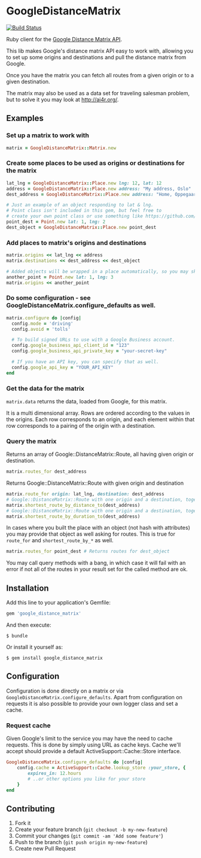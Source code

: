 # GoogleDistanceMatrix

[![Build Status](https://travis-ci.org/Skalar/google_distance_matrix.svg?branch=master)](https://travis-ci.org/Skalar/google_distance_matrix)

Ruby client for the [Google Distance Matrix API](https://developers.google.com/maps/documentation/distance-matrix/intro).

This lib makes Google's distance matrix API easy to work with,
allowing you to set up some origins and destinations and
pull the distance matrix from Google.

Once you have the matrix you can fetch all routes from a given
origin or to a given destination.

The matrix may also be used as a data set for traveling salesman problem,
but to solve it you may look at <http://ai4r.org/>.




## Examples

### Set up a matrix to work with

```ruby
matrix = GoogleDistanceMatrix::Matrix.new
```

### Create some places to be used as origins or destinations for the matrix
```ruby
lat_lng = GoogleDistanceMatrix::Place.new lng: 12, lat: 12
address = GoogleDistanceMatrix::Place.new address: "My address, Oslo"
dest_address = GoogleDistanceMatrix::Place.new address: "Home, Oppegaard"

# Just an example of an object responding to lat & lng.
# Point class isn't included in this gem, but feel free to
# create your own point class or use something like https://github.com/nofxx/georuby
point_dest = Point.new lat: 1, lng: 2
dest_object = GoogleDistanceMatrix::Place.new point_dest
```
### Add places to matrix's origins and destinations
```ruby
matrix.origins << lat_lng << address
matrix.destinations << dest_address << dest_object

# Added objects will be wrapped in a place automatically, so you may skip manyally creating Places.
another_point = Point.new lat: 1, lng: 3
matrix.origins << another_point
```
### Do some configuration - see GoogleDistanceMatrix.configure_defaults as well.
```ruby
matrix.configure do |config|
  config.mode = 'driving'
  config.avoid = 'tolls'

  # To build signed URLs to use with a Google Business account.
  config.google_business_api_client_id = "123"
  config.google_business_api_private_key = "your-secret-key"

  # If you have an API key, you can specify that as well.	
  config.google_api_key = "YOUR_API_KEY"
end
```
### Get the data for the matrix

`matrix.data` returns the data, loaded from Google, for this matrix.
 
 It is a multi dimensional array. Rows are ordered according to the values in the origins.
 Each row corresponds to an origin, and each element within that row corresponds to a pairing of the origin with a destination.


### Query the matrix

Returns an array of Google::DistanceMatrix::Route, all having given origin or destination.

```ruby
matrix.routes_for dest_address
```

Returns Google::DistanceMatrix::Route with given origin and destination

```ruby
matrix.route_for origin: lat_lng, destination: dest_address
# Google::DistanceMatrix::Route with one origin and a destination, together with route data
matrix.shortest_route_by_distance_to(dest_address) 
# Google::DistanceMatrix::Route with one origin and a destination, together with route data
matrix.shortest_route_by_duration_to(dest_address) 
```

In cases where you built the place with an object (not hash with attributes) you may provide that object as well asking for routes. This is true for `route_for` and `shortest_route_by_*` as well.

```ruby
matrix.routes_for point_dest # Returns routes for dest_object
```

You may call query methods with a bang, in which case it will fail with an error if not all of the routes in your result set for the called method are ok.


## Installation

Add this line to your application's Gemfile:

```ruby
gem 'google_distance_matrix'
```
And then execute:

    $ bundle

Or install it yourself as:

    $ gem install google_distance_matrix


## Configuration

Configuration is done directly on a matrix or via `GoogleDistanceMatrix.configure_defaults`.
Apart from configuration on requests it is also possible to provide your own logger class and
set a cache.

### Request cache

Given Google's limit to the service you may have the need to cache requests. This is done by simply
using URL as cache keys. Cache we'll accept should provide a default ActiveSupport::Cache::Store interface.

```ruby
GoogleDistanceMatrix.configure_defaults do |config|
    config.cache = ActiveSupport::Cache.lookup_store :your_store, {
        expires_in: 12.hours
        # ..or other options you like for your store
    }
end
```


## Contributing

1. Fork it
2. Create your feature branch (`git checkout -b my-new-feature`)
3. Commit your changes (`git commit -am 'Add some feature'`)
4. Push to the branch (`git push origin my-new-feature`)
5. Create new Pull Request
